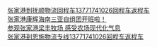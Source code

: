   
[张家港到抚顺物流回程车13771741026回程车返程车](http://www.dianyue.me/archives/698/euhrwt087d53vaee/)  
[张家港康辉海南三亚自组团开班啦！](http://www.dianyue.me/archives/866/cqqlhax1jgdaxzg6/)  
[参观张家港梁丰牧场  感受农场现代化气息](http://www.dianyue.me/archives/457/b4gbbxh19b5422fp/)  
[张家港到恩施物流专线13771741026回程车返程车](http://www.dianyue.me/archives/609/v562vq5sp3600xnc/)